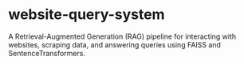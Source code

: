 # website-query-system
A Retrieval-Augmented Generation (RAG) pipeline for interacting with websites, scraping data, and answering queries using FAISS and SentenceTransformers.

